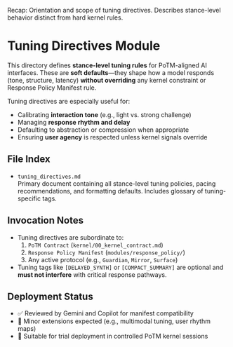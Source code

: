 Recap: Orientation and scope of tuning directives. Describes stance-level behavior distinct from hard kernel rules.

# Tuning Directives Module

This directory defines **stance-level tuning rules** for PoTM-aligned AI interfaces. These are **soft defaults**—they shape how a model responds (tone, structure, latency) **without overriding** any kernel constraint or Response Policy Manifest rule.

Tuning directives are especially useful for:

- Calibrating **interaction tone** (e.g., light vs. strong challenge)
- Managing **response rhythm and delay**
- Defaulting to abstraction or compression when appropriate
- Ensuring **user agency** is respected unless kernel signals override

## File Index

- `tuning_directives.md`  
  Primary document containing all stance-level tuning policies, pacing recommendations, and formatting defaults. Includes glossary of tuning-specific tags.

## Invocation Notes

- Tuning directives are subordinate to:
  1. `PoTM Contract` (`kernel/00_kernel_contract.md`)
  2. `Response Policy Manifest` (`modules/response_policy/`)
  3. Any active protocol (e.g., `Guardian`, `Mirror`, `Surface`)
- Tuning tags like `[DELAYED_SYNTH]` or `[COMPACT_SUMMARY]` are optional and **must not interfere** with critical response pathways.

## Deployment Status

- ✅ Reviewed by Gemini and Copilot for manifest compatibility
- 🔄 Minor extensions expected (e.g., multimodal tuning, user rhythm maps)
- 🧪 Suitable for trial deployment in controlled PoTM kernel sessions
